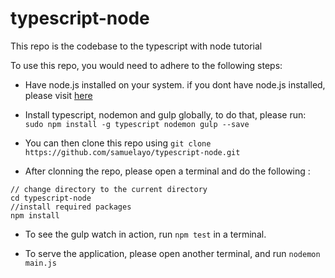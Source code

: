 # typescript-node
This repo is the codebase to the typescript with node tutorial 

To use this repo, you would need to adhere to the following steps:

- Have node.js installed on your system. if you dont have node.js installed, please visit [here](https://nodejs.org/en/download/) 


- Install typescript, nodemon and gulp globally, to do that, please run: `sudo npm install -g typescript nodemon gulp --save`

- You can then clone this repo using `git clone https://github.com/samuelayo/typescript-node.git`

- After clonning the repo, please open a terminal and do the following :
```
// change directory to the current directory
cd typescript-node
//install required packages
npm install
```
	
- To see the gulp watch in action, run `npm test`  in a terminal.

- To serve the application, please open another terminal, and run `nodemon main.js`	

